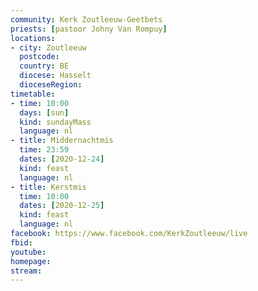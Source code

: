 ```yaml
---
community: Kerk Zoutleeuw-Geetbets
priests: [pastoor Johny Van Rompuy]
locations:
- city: Zoutleeuw
  postcode:
  country: BE
  diocese: Hasselt
  dioceseRegion:
timetable:
- time: 10:00
  days: [sun]
  kind: sundayMass
  language: nl
- title: Middernachtmis
  time: 23:59
  dates: [2020-12-24]
  kind: feast
  language: nl
- title: Kerstmis
  time: 10:00
  dates: [2020-12-25]
  kind: feast
  language: nl
facebook: https://www.facebook.com/KerkZoutleeuw/live
fbid: 
youtube:
homepage:
stream:
---
```

